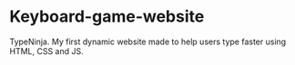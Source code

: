 # Keyboard-game-website

TypeNinja. My first dynamic website made to help users type faster using HTML, CSS and JS.
